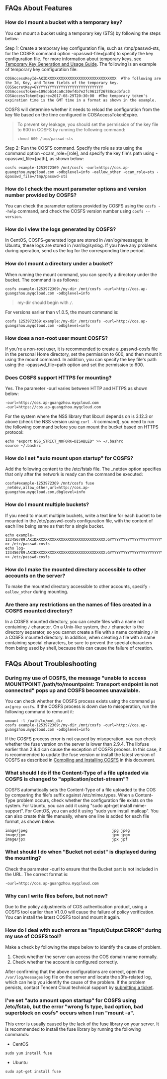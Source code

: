 ## FAQs About Features
### How do I mount a bucket with a temporary key?

You can mount a bucket using a temporary key (STS) by following the steps below:

Step 1: Create a temporary key configuration file, such as /tmp/passwd-sts, for the COSFS command option -opasswd-file=\[path\] to specify the key configuration file. For more information about temporary keys, see [Temporary Key Generation and Usage Guide](https://intl.cloud.tencent.com/document/product/436/14048). The following is an example of temporary key configuration file:

```shell
COSAccessKeyId=AKIDXXXXXXXXXXXXXXXXXXXXXXXXXXXXXXX  #The following are the Id, Key, and Token fields of the temporary key.
COSSecretKey=GYYYYYYYYYYYYYYYYYYYYYYYYYYYYYY
COSAccessToken=109dbb14ca0c30ef4b7e2fc9612f26788cadbfac3
COSAccessTokenExpire=2017-08-29T20:30:00  #The temporary token's expiration time is the GMT time in a format as shown in the example.
```
COSFS will determine whether it needs to reload the configuration from the key file based on the time configured in COSAccessTokenExpire.

>To prevent key leakage, you should set the permission of the key file to 600 in COSFS by running the following command:
>```shell
>chmod 600 /tmp/passwd-sts
>```

Step 2: Run the COSFS command. Specify the role as sts using the command option -ocam_role=[role], and specify the key file's path using -opasswd_file=[path], as shown below:

```shell
cosfs example-1253972369 /mnt/cosfs -ourl=http://cos.ap-guangzhou.myqcloud.com -odbglevel=info -oallow_other -ocam_role=sts -opasswd_file=/tmp/passwd-sts
```

### How do I check the mount parameter options and version number provided by COSFS?

You can check the parameter options provided by COSFS using the `cosfs --help` command, and check the COSFS version number using `cosfs --version`.

### How do I view the logs generated by COSFS?

In CentOS, COSFS-generated logs are stored in /var/log/messages; in Ubuntu, these logs are stored in /var/log/syslog. If you have any problems during operation, send us the log for the corresponding time period.

### How do I mount a directory under a bucket?

When running the mount command, you can specify a directory under the bucket. The command is as follows:

```shell
cosfs example-1253972369:/my-dir /mnt/cosfs -ourl=http://cos.ap-guangzhou.myqcloud.com -odbglevel=info
```

>my-dir should begin with `/`.

For versions earlier than v1.0.5, the mount command is:

```shell
cosfs 1253972369:example:/my-dir /mnt/cosfs -ourl=http://cos.ap-guangzhou.myqcloud.com -odbglevel=info
```

### How does a non-root user mount COSFS?

If you're a non-root user, it is recommended to create a .passwd-cosfs file in the personal Home directory, set the permission to 600, and then mount it using the mount command. In addition, you can specify the key file's path using the -opasswd_file=path option and set the permission to 600.

### Does COSFS support HTTPS for mounting?

Yes. The parameter -ourl varies between HTTP and HTTPS as shown below:

```shell
-ourl=http://cos.ap-guangzhou.myqcloud.com
-ourl=https://cos.ap-guangzhou.myqcloud.com
```

For the system where the NSS library that libcurl depends on is 3.12.3 or above (check the NSS version using `curl -V` command), you need to run the following command before you can mount the bucket based on HTTPS protocol:

```shell
echo "export NSS_STRICT_NOFORK=DISABLED" >> ~/.bashrc
source ~/.bashrc
```

### How do I set "auto mount upon startup" for COSFS?

Add the following content to the /etc/fstab file. The _netdev option specifies that only after the network is ready can the command be executed:

```shell
cosfs#example-1253972369 /mnt/cosfs fuse _netdev,allow_other,url=http://cos.ap-guangzhou.myqcloud.com,dbglevel=info
```

### How do I mount multiple buckets?

If you need to mount multiple buckets, write a text line for each bucket to be mounted in the /etc/passwd-cosfs configuration file, with the content of each line being same as that for a single bucket.

```shell
echo example-123456789:AKIDXXXXXXXXXXXXXXXXXXXXXXXXXXXXXXX:GYYYYYYYYYYYYYYYYYYYYYYYYYYYYYY >> /etc/passwd-cosfs
echo log-123456789:AKIDXXXXXXXXXXXXXXXXXXXXXXXXXXXXXXX:GYYYYYYYYYYYYYYYYYYYYYYYYYYYYYY >> /etc/passwd-cosfs
```

### How do I make the mounted directory accessible to other accounts on the server?

To make the mounted directory accessible to other accounts, specify `-oallow_other` during mounting.

### Are there any restrictions on the names of files created in a COSFS mounted directory?

In a COSFS mounted directory, you can create files with a name not containing `/` character. On a Unix-like system, the `/` character is the directory separator, so you cannot create a file with a name containing `/` in a COSFS mounted directory. In addition, when creating a file with a name containing special characters, be sure to prevent the special characters from being used by shell, because this can cause the failure of creation.


## FAQs About Troubleshooting

### During my use of COSFS, the message "unable to access MOUNTPOINT /path/to/mountpoint: Transport endpoint is not connected" pops up and COSFS becomes unavailable. 

You can check whether the COSFS process exists using the command `ps ax|grep cosfs`. If the COSFS process is down due to misoperation, run the following command to remount it:

```shell
umount -l /path/to/mnt_dir
cosfs example-1253972369:/my-dir /mnt/cosfs -ourl=http://cos.ap-guangzhou.myqcloud.com -odbglevel=info
```

If the COSFS process error is not caused by misoperation, you can check whether the fuse version on the server is lower than 2.9.4. The libfuse earlier than 2.9.4 can cause the exception of COSFS process. In this case, it is recommended to update the fuse version or install the latest version of COSFS as described in [Compiling and Installing COSFS](https://intl.cloud.tencent.com/document/product/436/6883#compile) in this document.

### What should I do if the Content-Type of a file uploaded via COSFS is changed to "application/octet-stream"?

COSFS automatically sets the Content-Type of a file uploaded to the COS by comparing the file's suffix against /etc/mime.types. When a Content-Type problem occurs, check whether the configuration file exists on the system. For Ubuntu, you can add it using "sudo apt-get install mime-support". For CentOS, you can add it using "sudo yum install mailcap". You can also create this file manually, where one line is added for each file format, as shown below:

```shell
image/jpeg                                      jpg jpeg
image/jpm                                       jpm jpgm
image/jpx                                       jpx jpf
```

### What should I do when "Bucket not exist" is displayed during the mounting?

Check the parameter -ourl to ensure that the Bucket part is not included in the URL. The correct format is:

```shell
-ourl=http://cos.ap-guangzhou.myqcloud.com
```

### Why can I write files before, but not now?

Due to the policy adjustments of COS authentication product, using a COSFS tool earlier than V1.0.0 will cause the failure of policy verification. You can install the latest COSFS tool and mount it again.

### How do I deal with such errors as "Input/Output ERROR" during my use of COSFS tool?

Make a check by following the steps below to identify the cause of problem.

1. Check whether the server can access the COS domain name normally.
2. Check whether the account is configured correctly. 

After confirming that the above configurations are correct, open the `/var/log/messages` log file on the server and locate the s3fs-related log, which can help you identify the cause of the problem. If the problem persists, contact Tencent Cloud technical support by [submitting a ticket](https://console.cloud.tencent.com/workorder/category).

### I've set "auto amount upon startup" for COSFS using /etc/fstab, but the error "wrong fs type, bad option, bad superblock on cosfs" occurs when I run "mount -a".
This error is usually caused by the lack of the fuse library on your server. It is recommended to install the fuse library by running the following commands:
- CentOS
```shell
sudo yum install fuse
```
- Ubuntu
```shell
sudo apt-get install fuse
```

